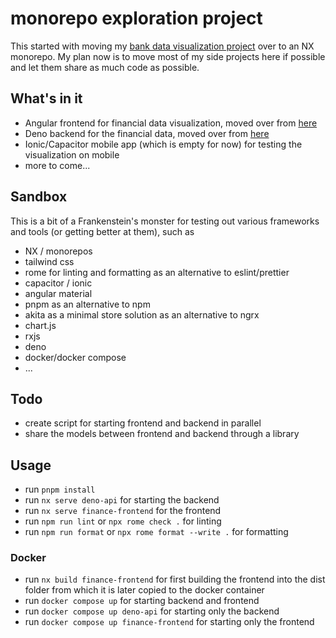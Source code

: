 # monorepo exploration project

This started with moving my [bank data visualization project](https://github.com/superFelix5000/visualizeData) over to an NX monorepo. My plan now is to move most of my side projects here if possible and let them share as much code as possible.

## What's in it
- Angular frontend for financial data visualization, moved over from [here](https://github.com/superFelix5000/visualizeData)
- Deno backend for the financial data, moved over from [here](https://github.com/superFelix5000/bankDataServer) 
- Ionic/Capacitor mobile app (which is empty for now) for testing the visualization on mobile
- more to come...

## Sandbox
This is a bit of a Frankenstein's monster for testing out various frameworks and tools (or getting better at them), such as
- NX / monorepos
- tailwind css
- rome for linting and formatting as an alternative to eslint/prettier
- capacitor / ionic
- angular material
- pnpm as an alternative to npm
- akita as a minimal store solution as an alternative to ngrx
- chart.js
- rxjs
- deno
- docker/docker compose
- ...

## Todo
- create script for starting frontend and backend in parallel
- share the models between frontend and backend through a library 

## Usage
- run `pnpm install`
- run `nx serve deno-api` for starting the backend
- run `nx serve finance-frontend` for the frontend
- run `npm run lint` or `npx rome check .` for linting
- run `npm run format` or `npx rome format --write .` for formatting

### Docker
- run `nx build finance-frontend` for first building the frontend into the dist folder from which it is later copied to the docker container
- run `docker compose up` for starting backend and frontend
- run `docker compose up deno-api` for starting only the backend
- run `docker compose up finance-frontend` for starting only the frontend
